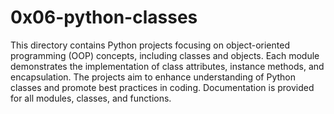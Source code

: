 # 0x06-python-classes

This directory contains Python projects focusing on object-oriented programming (OOP) concepts, including classes and objects. Each module demonstrates the implementation of class attributes, instance methods, and encapsulation. The projects aim to enhance understanding of Python classes and promote best practices in coding. Documentation is provided for all modules, classes, and functions.
